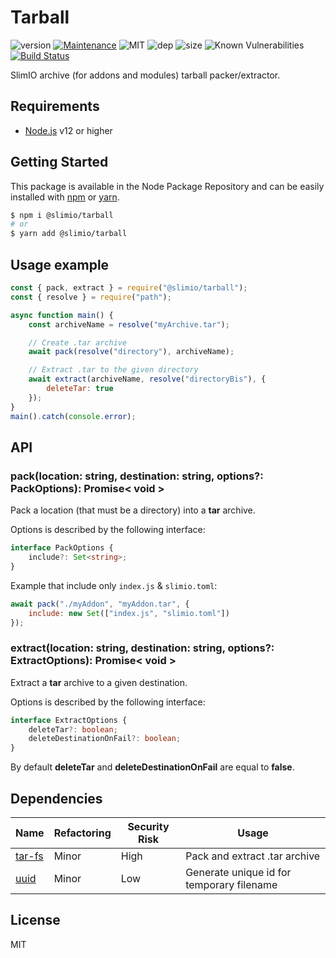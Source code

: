 # Tarball
![version](https://img.shields.io/badge/dynamic/json.svg?url=https://raw.githubusercontent.com/SlimIO/Tarball/master/package.json&query=$.version&label=Version)
[![Maintenance](https://img.shields.io/badge/Maintained%3F-yes-green.svg)](https://github.com/SlimIO/Tarball/commit-activity)
![MIT](https://img.shields.io/github/license/mashape/apistatus.svg)
![dep](https://img.shields.io/david/SlimIO/Tarball)
![size](https://img.shields.io/github/languages/code-size/SlimIO/tarball)
![Known Vulnerabilities](https://img.shields.io/snyk/vulnerabilities/npm/@slimio/tarball)
[![Build Status](https://travis-ci.com/SlimIO/Tarball.svg?branch=master)](https://travis-ci.com/SlimIO/Tarball)

SlimIO archive (for addons and modules) tarball packer/extractor.

## Requirements
- [Node.js](https://nodejs.org/en/) v12 or higher

## Getting Started

This package is available in the Node Package Repository and can be easily installed with [npm](https://docs.npmjs.com/getting-started/what-is-npm) or [yarn](https://yarnpkg.com).

```bash
$ npm i @slimio/tarball
# or
$ yarn add @slimio/tarball
```

## Usage example
```js
const { pack, extract } = require("@slimio/tarball");
const { resolve } = require("path");

async function main() {
    const archiveName = resolve("myArchive.tar");

    // Create .tar archive
    await pack(resolve("directory"), archiveName);

    // Extract .tar to the given directory
    await extract(archiveName, resolve("directoryBis"), {
        deleteTar: true
    });
}
main().catch(console.error);
```

## API

### pack(location: string, destination: string, options?: PackOptions): Promise< void >
Pack a location (that must be a directory) into a **tar** archive.

Options is described by the following interface:
```ts
interface PackOptions {
    include?: Set<string>;
}
```

Example that include only `index.js` & `slimio.toml`:
```js
await pack("./myAddon", "myAddon.tar", {
    include: new Set(["index.js", "slimio.toml"])
});
```

### extract(location: string, destination: string, options?: ExtractOptions): Promise< void >
Extract a **tar** archive to a given destination.

Options is described by the following interface:
```ts
interface ExtractOptions {
    deleteTar?: boolean;
    deleteDestinationOnFail?: boolean;
}
```

By default **deleteTar** and **deleteDestinationOnFail** are equal to **false**.

## Dependencies

|Name|Refactoring|Security Risk|Usage|
|---|---|---|---|
|[tar-fs](https://github.com/mafintosh/tar-fs)|Minor|High|Pack and extract .tar archive|
|[uuid](https://github.com/kelektiv/node-uuid#readme)|Minor|Low|Generate unique id for temporary filename|

## License
MIT
